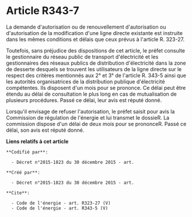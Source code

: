 # Article R343-7

La demande d'autorisation ou de renouvellement d'autorisation ou d'autorisation de la modification d'une ligne directe
existante est instruite dans les mêmes conditions et délais que ceux prévus à l'article R. 323-27. 

Toutefois, sans préjudice des dispositions de cet article, le préfet consulte le gestionnaire du réseau public de transport
d'électricité et les gestionnaires des réseaux publics de distribution d'électricité dans la zone de desserte desquels se
trouvent les utilisateurs de la ligne directe sur le respect des critères mentionnés aux 2° et 3° de l'article R. 343-5 ainsi
que les autorités organisatrices de la distribution publique d'électricité compétentes. Ils disposent d'un mois pour se
prononce. Ce délai peut être étendu au délai de consultation le plus long en cas de mutualisation de plusieurs procédures.
Passé ce délai, leur avis est réputé donné. 

Lorsqu'il envisage de refuser l'autorisation, le préfet saisit pour avis la Commission de régulation de l'énergie et lui
transmet le dossieR. La commission dispose d'un délai de deux mois pour se prononceR. Passé ce délai, son avis est réputé
donné.

**Liens relatifs à cet article**

	**Codifié par**:

	  - Décret n°2015-1823 du 30 décembre 2015 - art.

	**Créé par**:

	  - Décret n°2015-1823 du 30 décembre 2015 - art.

	**Cite**:

	  - Code de l'énergie - art. R323-27 (V)
	  - Code de l'énergie - art. R343-5 (V)
